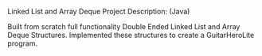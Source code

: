 Linked List and Array Deque Project Description: (Java)

  Built from scratch full functionality Double Ended Linked List and Array Deque Structures.
  Implemented these structures to create a GuitarHeroLite program.
